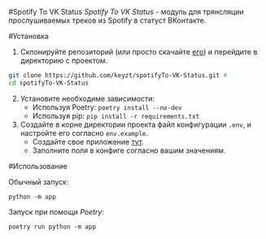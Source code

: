 #Spotify To VK Status
*Spotify To VK Status* - модуль для трянсляции прослушиваемых треков из Spotify в статуст ВКонтакте.

#Установка
1. Склонируйте репозиторий (или просто скачайте [его](https://github.com/keyzt/spotifyTo-VK-Status/archive/master.zip)) и перейдите в директорию с проектом.
```bash
git clone https://github.com/keyzt/spotifyTo-VK-Status.git #
cd spotifyTo-VK-Status
```
2. Установите необходиме зависимости:
	- Используя Poetry: ```poetry install --no-dev```
	- Используя pip: ```pip install -r requirements.txt```
3. Создайте в корне директории проекта файл конфигурации `.env`, и настройте его согласно `env.example`.
	- Создайте свое приложение [тут](https://developer.spotify.com/dashboard/applications).
	- Заполните поля в конфиге согласно вашим значениям.

#Использование

Обычный запуск:
```
python -m app
```

Запуск при помощи *Poetry*:
```
poetry run python -m app
```
